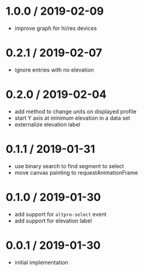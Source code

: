 
1.0.0 / 2019-02-09
==================

 * improve graph for hi/res devices

0.2.1 / 2019-02-07
==================

 * ignore entries with no elevation

0.2.0 / 2019-02-04
==================

 * add method to change units on displayed profile
 * start Y axis at minimum elevation in a data set
 * externalize elevation label

0.1.1 / 2019-01-31
==================

 * use binary search to find segment to select
 * move canvas painting to requestAnimationFrame

0.1.0 / 2019-01-30
==================

 * add support for `altpro-select` event
 * add support for elevation label

0.0.1 / 2019-01-30
==================

 * initial implementation

